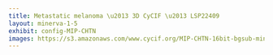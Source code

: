 ```yaml
---
title: Metastatic melanoma \u2013 3D CyCIF \u2013 LSP22409
layout: minerva-1-5
exhibit: config-MIP-CHTN
images: https://s3.amazonaws.com/www.cycif.org/MIP-CHTN-16bit-bgsub-minerva
---
```

